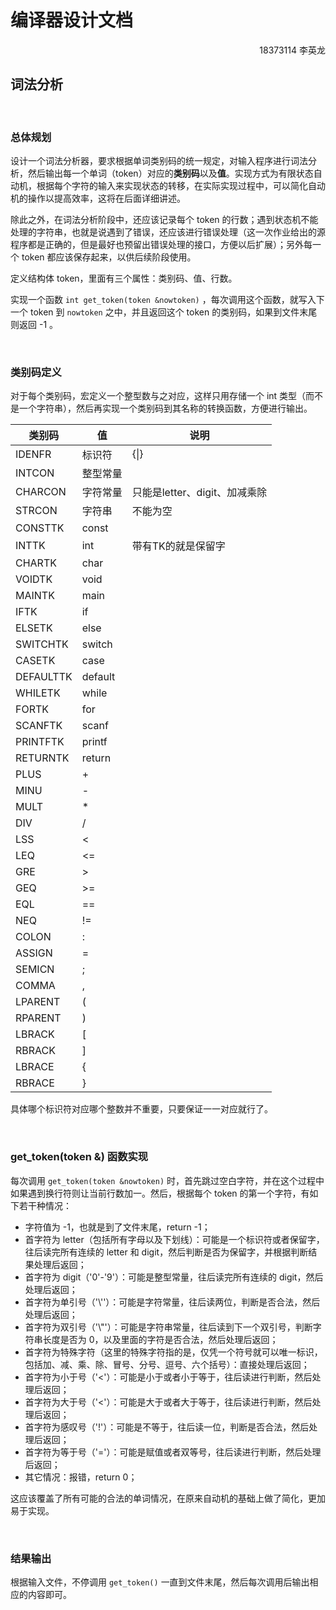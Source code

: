 # 编译器设计文档

<p align="right">18373114 李英龙</p>





## 词法分析

<br>

### 总体规划

设计一个词法分析器，要求根据单词类别码的统一规定，对输入程序进行词法分析，然后输出每一个单词（token）对应的**类别码**以及**值**。实现方式为有限状态自动机，根据每个字符的输入来实现状态的转移，在实际实现过程中，可以简化自动机的操作以提高效率，这将在后面详细讲述。

除此之外，在词法分析阶段中，还应该记录每个 token 的行数；遇到状态机不能处理的字符串，也就是说遇到了错误，还应该进行错误处理（这一次作业给出的源程序都是正确的，但是最好也预留出错误处理的接口，方便以后扩展）；另外每一个 token 都应该保存起来，以供后续阶段使用。

定义结构体 token，里面有三个属性：类别码、值、行数。

实现一个函数 `int get_token(token &nowtoken)` ，每次调用这个函数，就写入下一个 token 到 `nowtoken` 之中，并且返回这个 token 的类别码，如果到文件末尾则返回 -1 。

<br>

### 类别码定义

对于每个类别码，宏定义一个整型数与之对应，这样只用存储一个 int 类型（而不是一个字符串），然后再实现一个类别码到其名称的转换函数，方便进行输出。

| 类别码    | 值       | 说明                          |
| --------- | -------- | ----------------------------- |
| IDENFR    | 标识符   | <letter>{<letter>\|<digit>}   |
| INTCON    | 整型常量 |                               |
| CHARCON   | 字符常量 | 只能是letter、digit、加减乘除 |
| STRCON    | 字符串   | 不能为空                      |
| CONSTTK   | const    |                               |
| INTTK     | int      | 带有TK的就是保留字            |
| CHARTK    | char     |                               |
| VOIDTK    | void     |                               |
| MAINTK    | main     |                               |
| IFTK      | if       |                               |
| ELSETK    | else     |                               |
| SWITCHTK  | switch   |                               |
| CASETK    | case     |                               |
| DEFAULTTK | default  |                               |
| WHILETK   | while    |                               |
| FORTK     | for      |                               |
| SCANFTK   | scanf    |                               |
| PRINTFTK  | printf   |                               |
| RETURNTK  | return   |                               |
| PLUS      | +        |                               |
| MINU      | -        |                               |
| MULT      | *        |                               |
| DIV       | /        |                               |
| LSS       | <        |                               |
| LEQ       | <=       |                               |
| GRE       | >        |                               |
| GEQ       | \>=      |                               |
| EQL       | ==       |                               |
| NEQ       | !=       |                               |
| COLON     | :        |                               |
| ASSIGN    | =        |                               |
| SEMICN    | ;        |                               |
| COMMA     | ,        |                               |
| LPARENT   | (        |                               |
| RPARENT   | )        |                               |
| LBRACK    | [        |                               |
| RBRACK    | ]        |                               |
| LBRACE    | {        |                               |
| RBRACE    | }        |                               |

具体哪个标识符对应哪个整数并不重要，只要保证一一对应就行了。

<br>

### get_token(token &) 函数实现

每次调用 `get_token(token &nowtoken)` 时，首先跳过空白字符，并在这个过程中如果遇到换行符则让当前行数加一。然后，根据每个 token 的第一个字符，有如下若干种情况：

- 字符值为 -1，也就是到了文件末尾，return -1；
- 首字符为 letter（包括所有字母以及下划线）：可能是一个标识符或者保留字，往后读完所有连续的 letter 和 digit，然后判断是否为保留字，并根据判断结果处理后返回；
- 首字符为 digit（'0'-'9'）：可能是整型常量，往后读完所有连续的 digit，然后处理后返回；
- 首字符为单引号（'\\''）：可能是字符常量，往后读两位，判断是否合法，然后处理后返回；
- 首字符为双引号（'\\"'）：可能是字符串常量，往后读到下一个双引号，判断字符串长度是否为 0，以及里面的字符是否合法，然后处理后返回；
- 首字符为特殊字符（这里的特殊字符指的是，仅凭一个符号就可以唯一标识，包括加、减、乘、除、冒号、分号、逗号、六个括号）：直接处理后返回；
- 首字符为小于号（'<'）：可能是小于或者小于等于，往后读进行判断，然后处理后返回；
- 首字符为大于号（'<'）：可能是大于或者大于等于，往后读进行判断，然后处理后返回；
- 首字符为感叹号（'!'）：可能是不等于，往后读一位，判断是否合法，然后处理后返回；
- 首字符为等于号（'='）：可能是赋值或者双等号，往后读进行判断，然后处理后返回；
- 其它情况：报错，return 0；

这应该覆盖了所有可能的合法的单词情况，在原来自动机的基础上做了简化，更加易于实现。

<br>

### 结果输出

根据输入文件，不停调用 `get_token()` 一直到文件末尾，然后每次调用后输出相应的内容即可。
